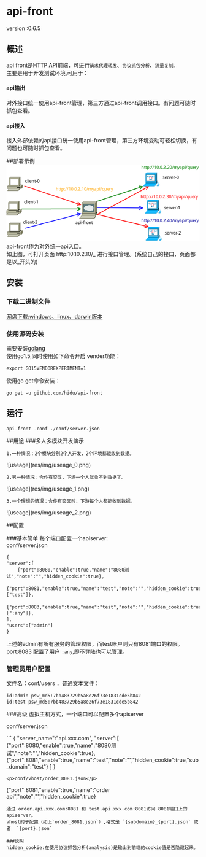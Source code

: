 # api-front

version :0.6.5

## 概述
api front是HTTP API前端，可进行`请求代理转发`、`协议抓包分析`、`流量复制`。  
主要是用于开发测试环境,可用于：
#### api输出
对外接口统一使用api-front管理，第三方通过api-front调用接口。有问题可随时抓包查看。  

#### api接入  
接入外部依赖的api接口统一使用api-front管理，第三方环境变动可轻松切换，有问题也可随时抓包查看。


##部署示例
![dispatch](res/img/dispatch.png)  
api-front作为对外统一api入口。  
如上图，可打开页面  http:10.10.2.10/_ 进行接口管理。(系统自己的接口，页面都是以_开头的)  

## 安装

### 下载二进制文件 
[网盘下载:windows、linux、darwin版本](http://pan.baidu.com/s/1pJJ5RHT)


### 使用源码安装
需要安装[golang](https://golang.org/dl/  "下载安装")  
使用go1.5,同时使用如下命令开启 vender功能：
```
export GO15VENDOREXPERIMENT=1
```

使用go get命令安装：  
```
go get -u github.com/hidu/api-front
```

## 运行
```
api-front -conf ./conf/server.json
```


##用途
###多人多模块开发演示
<p><code>1.一种情况：2个模块分别2个人开发，2个环境都能收到数据。</code></p>
![useage](res/img/useage_0.png)  
<p><code>2.另一种情况：合作有交叉，下游一个人就收不到数据了。</code></p>
![useage](res/img/useage_1.png)  
<p><code>3.一个理想的情况：合作有交叉时，下游每个人都能收到数据。</code></p>
![useage](res/img/useage_2.png)  

##配置

###基本简单
每个端口配置一个apiserver:  
conf/server.json
```
{
"server":[
    {"port":8080,"enable":true,"name":"8080测试","note":"","hidden_cookie":true},
    {"port":8081,"enable":true,"name":"test","note":"","hidden_cookie":true,"users":["test"]},
    {"port":8083,"enable":true,"name":"test","note":"","hidden_cookie":true,"users":[":any"]},
],
"users":["admin"]
}
```
上述的admin有所有服务的管理权限，而test账户则只有8081端口的权限。  
port:8083 配置了用户 `:any`,即不登陆也可以管理。  


### 管理员用户配置
文件名：conf/users  ，普通文本文件：  
```
id:admin psw_md5:7bb483729b5a8e26f73e1831cde5b842
id:test psw_md5:7bb483729b5a8e26f73e1831cde5b842
```


###高级
虚拟主机方式，一个端口可以配置多个apiserver
<p>conf/server.json</p>
```
{
"server_name":"api.xxx.com",
"server":[
    {"port":8080,"enable":true,"name":"8080测试","note":"","hidden_cookie":true},
    {"port":8081,"enable":true,"name":"test","note":"","hidden_cookie":true,"sub_domain":"test"}
]
}

```
<p>conf/vhost/order_8081.json</p>
```
{"port":8081,"enable":true,"name":"order api","note":"","hidden_cookie":true}
```
通过 order.api.xxx.com:8081 和 test.api.xxx.com:8081访问 8081端口上的apiserver。  
vhost的子配置（如上`order_8081.json`）,格式是 `{subdomain}_{port}.json` 或者  `{port}.json`

###说明
hidden_cookie:在使用协议抓包分析(analysis)是输出到前端的cookie值是否隐藏起来。  
